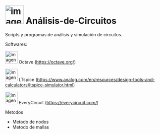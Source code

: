 <h1> <img src="https://github.com/user-attachments/assets/ff46bdab-a7db-4fdb-967f-9477cc9a4045" alt="imagen" width="60"/>  Análisis-de-Circuitos </h1>

Scripts y programas de análisis y simulación de circuitos.

Softwares:

<img src="https://github.com/user-attachments/assets/a44cafc8-c230-4b92-92b9-a7003ea236fa" alt="imagen" width="40"/> Octave (https://octave.org/)

<img src="https://github.com/user-attachments/assets/3a9b16a7-bb04-4772-bdfa-adf3785646ed" alt="imagen" width="40"/> LTspice (https://www.analog.com/en/resources/design-tools-and-calculators/ltspice-simulator.html)

<img src="https://github.com/user-attachments/assets/51c7f949-de35-44dd-b82b-b0ed873f8cf4" alt="imagen" width="40"/> EveryCircuit (https://everycircuit.com/)



Metodos 

  - Metodo de nodos
  - Metodo de mallas
